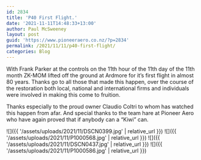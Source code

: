 ```yaml
---
id: 2834
title: 'P40 First Flight.'
date: '2021-11-11T14:48:33+13:00'
author: Paul McSweeney
layout: post
guid: 'https://www.pioneeraero.co.nz/?p=2834'
permalink: /2021/11/11/p40-first-flight/
categories: Blog
---
```


With Frank Parker at the controls on the 11th hour of the 11th day of the 11th month ZK-MOM lifted off the ground at Ardmore for it’s first flight in almost 80 years. Thanks go to all those that made this happen, over the course of the restoration both local, national and international firms and individuals were involved in making this come to fruition.

Thanks especially to the proud owner Claudio Coltri to whom has watched this happen from afar. And special thanks to the team hare at Pioneer Aero who have again proved that if anybody can a “Kiwi” can.

![]({{ '/assets/uploads/2021/11/DSCN0399.jpg' | relative_url }})
![]({{ '/assets/uploads/2021/11/P1000568.jpg' | relative_url }})
![]({{ '/assets/uploads/2021/11/DSCN0437.jpg' | relative_url }})
![]({{ '/assets/uploads/2021/11/P1000586.jpg' | relative_url }})

